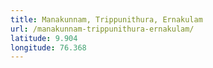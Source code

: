 ```yaml
---
title: Manakunnam, Trippunithura, Ernakulam
url: /manakunnam-trippunithura-ernakulam/
latitude: 9.904
longitude: 76.368
---
```

